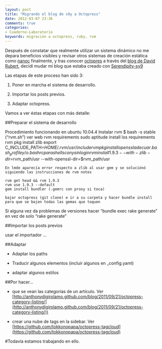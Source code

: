 ```yaml
---
layout: post
title: "Migrando el blog de s9y a Octopress"
date: 2012-03-07 23:36
comments: true
categories: 
- Cuaderno-Laboratorio
keywords: migración a octopress, ruby, rvm
---
```

Después de constatar que realmente utilizar un sistema dinámico no me depara beneficios visibles y revisar otros sistemas de creación estática como [nanoc](http://nanoc.stoneship.org) finalmente, y tras conocer [octopres](http://octopress.org) a través del [blog de David Rubert](http://www3.uji.es/~vrubert), decidí mudar mi blog que estaba creado con [Serendipity-sy9](http://www.s9y.org)

Las etapas de este proceso han sido 3:

1. Poner en marcha el sistema de desarrollo.

2. Importar los posts previos.

3. Adaptar octopress.

<!--more-->Vamos a ver éstas etapas con más detalle:

##Preparar el sistema de desarrollo

Procedimiento funcionando en ubuntu 10.04.4
    Instalar rvm $ bash -s stable (“rvm.sh”) ver web
    rvm requirements
    sudo aptitude install los requirements
    rvm pkg install zlib
    export C_INCLUDE_PATH=$HOME/.rvm/usr/include
    rvm pkg install openssl
    adecuar .bash_profile y/o .bashrc para shells con y sin login
    rvm install 1.9.3 --with-zlib-dir=$rvm_path/usr --with-openssl-dir=$rvm_path/usr

    En lmde aparecía error respecto a zlib al usar gem y se soluciónó siguiendo las instrucciones de rvm notes

    rvm get head && rvm 1.9.3
    rvm use 1.9.3 --default
    gem install bundler (.gemrc con proxy si toca)

    bajar octopress (git clone) e ir a su carpeta y hacer bundle install para que se bajen todas las gemas que toquen

Si alguna vez da problemas de versiones hacer “bundle exec rake generate” en vez de solo “rake generate”

##Importar los posts previos

usar el importador ...

##Adaptar

* Adaptar los paths

* Traducir algunos elementos (incluir algunos en _config.yaml)

* adaptar algunos estilos

##Por hacer... 

* que se vean las categorías de un artículo. Ver [http://anthonydigirolamo.github.com/blog/2011/09/21/octopress-category-listing/](http://anthonydigirolamo.github.com/blog/2011/09/21/octopress-category-listing/))

* crear una nube de tags en la sidebar. Ver [https://github.com/tokkonopapa/octopress-tagcloud](https://github.com/tokkonopapa/octopress-tagcloud)

#Todavía estamos trabajando en ello.
